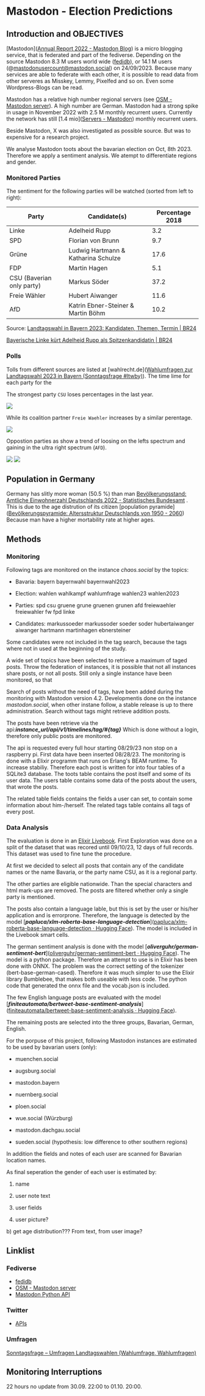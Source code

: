 # Mastodon  - Election Predictions

## Introduction and OBJECTIVES

[Mastodon]([Annual Report 2022 - Mastodon Blog](https://blog.joinmastodon.org/2023/10/annual-report-2022/)) is a micro blogging service, that is federated and part of the fediverse. Depending on the source Mastodon 8.3 M users world wide ([fedidb](https://fedidb.org/)),  or 14.1 M users (@mastodonusercount@mastodon.social) on 24/09/2023. Because many services are able to federate with each other, it is possible to read data from other serveres as Misskey, Lemmy, Pixelfed and so on. Even some Wordpress-Blogs can be read.

Mastodon has a relative high number regional servers (see [OSM - Mastodon server](https://umap.openstreetmap.fr/en/map/mastodon-near-me-global-mastodon-server-list-by-co_828094)). A high number are German.  Mastodon had a strong spike in usage in November 2022 with 2.5 M monthly recurrent users. Currently the network has still [1.4 mio]([Servers - Mastodon](https://joinmastodon.org/servers)) monthly recurrent users.

Beside Mastodon, X was also investigated as possible source. But was to expensive for a research project. 

We analyse Mastodon toots about the bavarian election on Oct, 8th 2023. Therefore we apply a sentiment analysis. We atempt to differentiate regions and gender.

### Monitored Parties

The sentiment for the following parties will be watched (sorted from left to right):

| Party                     | Candidate(s)                        | Percentage 2018 |
| ------------------------- | ----------------------------------- | --------------- |
| Linke                     | Adelheid Rupp                       | 3.2             |
| SPD                       | Florian von Brunn                   | 9.7             |
| Grüne                     | Ludwig Hartmann & Katharina Schulze | 17.6            |
| FDP                       | Martin Hagen                        | 5.1             |
| CSU (Baverian only party) | Markus Söder                        | 37.2            |
| Freie Wähler              | Hubert Aiwanger                     | 11.6            |
| AfD                       | Katrin Ebner-Steiner & Martin Böhm  | 10.2            |

Source: [Landtagswahl in Bayern 2023: Kandidaten, Themen, Termin | BR24](https://www.br.de/nachrichten/bayern/landtagswahl-in-bayern-2023-termin-themen-kandidaten,TMD4uSM)

[Bayerische Linke kürt Adelheid Rupp als Spitzenkandidatin | BR24](https://www.br.de/nachrichten/bayern/bayerische-linke-kuert-adelheid-rupp-als-spitzenkandidatin,TZXl5yd)

### Polls

Tolls from different sources are listed at [wahlrecht.de]([Wahlumfragen zur Landtagswahl 2023 in Bayern (Sonntagsfrage #ltwby)](https://www.wahlrecht.de/umfragen/landtage/bayern.htm#fn-bp)). The time lime for each party for the 

The strongest party `CSU` loses percentages in the last year.

![](./graphics/visualization_csu_polls.svg)

While its coalition partner `Freie Waehler` increases by a similar perentage.

![](./graphics/visualization_fw_polls.svg)

Oppostion parties as  show a trend of loosing on the lefts spectrum and gaining in the ultra right spectrum (`AFD`).

![](./graphics/visualization_gruene_polls.svg)
![](./graphics/visualization_afd_polls.svg)

## Population in Germany

Germany has slitly more woman (50.5 %) than man [Bevölkerungsstand: Amtliche Einwohnerzahl Deutschlands 2022 - Statistisches Bundesamt](https://www.destatis.de/DE/Themen/Gesellschaft-Umwelt/Bevoelkerung/Bevoelkerungsstand/_inhalt.html) . This is due to the age distrution of its citizen [population pyramide]([Bevölkerungspyramide: Altersstruktur Deutschlands von 1950 - 2060](https://service.destatis.de/bevoelkerungspyramide/index.html#!y=2023)) Because man have a higher mortability rate at higher ages.  

## Methods

### Monitoring

Following tags are monitored on the instance *chaos.social* by the topics:

- Bavaria: bayern bayernwahl bayernwahl2023 

- Election: wahlen wahlkampf wahlumfrage wahlen23 wahlen2023 

- Parties: spd csu gruene  grune gruenen grunen afd freiewaehler freiewahler fw fpd linke 

- Candidates: markussoeder markussoder soeder soder hubertaiwanger aiwanger hartmann martinhagen ebnersteiner

Some candidates were not included in the tag search, because the tags where not in used at the beginning of the study.

A wide set of topics have been selected to retrieve a maximum of taged posts. Throw the federation of instances, it is possible that not all instances share posts, or not all posts. Still only a single instance have been monitored, so that 

Search of posts without the need of tags, have been added during the monitoring with Mastodon version 4.2.  Developmentis done on the instance *mastodon.social*, when other instane follow, a stable release is up to there administration. Search without tags might retrieve addition posts.

The posts have been retrieve via the api:***instance_url/api/v1/timelines/tag/#{tag}*** Which is done without a login, therefore only public posts are monitored.

The api is requested every full hour starting 08/29/23 non stop on a raspberry pi. First data have been inserted 08/28/23. The monitoring is done with a Elixir programm that runs on Erlang's BEAM runtime. To increase stabiliy. Therefore each post is written for into four tables of a SQLite3 database. The toots table contains the post itself and some of its user data. The users table contains some data of the posts about the users, that wrote the posts.

The related table fields contains the fields a user can set, to contain some information about him-/herself. The related tags table contains all tags of every post.

### Data Analysis

The evaluation is done in an [Elixir Livebook](election_bavaria.livemd). First Exploration was done on a split of the dataset that was recored until 09/10/23, 12 days of full records. This dataset was used to fine tune the procedure. 

At first we decided to select all posts that contain any of the candidate names or the name Bavaria, or the party name CSU, as it is a regional party. 

The other parties are eligible nationwide. Than the special characters and html mark-ups are removed. The posts are filtered whether only a single party is mentioned.

The posts also contain a language lable, but this is set by the user or his/her application and is errorprone. Therefore, the language is detected by the model [***papluca/xlm-roberta-base-language-detection***]([papluca/xlm-roberta-base-language-detection · Hugging Face](https://huggingface.co/papluca/xlm-roberta-base-language-detection)).  The model is included in the Livebook smart cells.

The german sentiment analysis is done with the model [***oliverguhr/german-sentiment-bert***]([oliverguhr/german-sentiment-bert · Hugging Face](https://huggingface.co/oliverguhr/german-sentiment-bert)). The model is a python package. Therefore an attempt to use is in Elixir has been done with ONNX. The problem was the correct setting of the tokenizer (bert-base-german-cased). Therefore it was much simpler to use the Elixir library Bumblebee, that makes both useable with less code. The python code that generated the onnx file and the vocab.json is included.

The few English language posts are evaluated with the model [***finiteautomata/bertweet-base-sentiment-analysis***]([finiteautomata/bertweet-base-sentiment-analysis · Hugging Face](https://huggingface.co/finiteautomata/bertweet-base-sentiment-analysis)). 

The remaining posts are selected into the three groups, Bavarian, German, English.

For the porpuse of this project, following Mastodon instances are estimated to be used by bavarian users (only):

- muenchen.social

- augsburg.social

- mastodon.bayern

- nuernberg.social

- ploen.social

- wue.social (Würzburg)

- mastodon.dachgau.social

- sueden.social (hypothesis: low difference to other southern regions)

In addition the fields and notes of each user are scanned for Bavarian location names. 

As final seperation the gender of each user is estimated by:

1) name

2) user note text 

3) user fields

4) user picture?

b) get age distribution??? From text, from user image?

## Linklist

### Fediverse

- [fedidb](https://fedidb.org/)
- [OSM - Mastodon server](https://umap.openstreetmap.fr/en/map/mastodon-near-me-global-mastodon-server-list-by-co_828094)
- [Mastodon Python API](https://mastodonpy.readthedocs.io/en/stable/07_timelines.html)

### Twitter

- [APIs](https://developer.twitter.com/en/docs/twitter-api/tools-and-libraries/v2)

### Umfragen

[Sonntagsfrage – Umfragen Landtagswahlen (Wahlumfrage, Wahlumfragen)](https://www.wahlrecht.de/umfragen/landtage/)

## Monitoring Interruptions

22 hours no update from 30.09. 22:00 to 01.10. 20:00.
